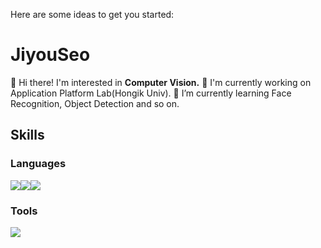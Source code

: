 Here are some ideas to get you started:
# JiyouSeo
👋 Hi there! I'm interested in **Computer Vision.**
🔭 I'm currently working on Application Platform Lab(Hongik Univ).
🌱 I’m currently learning Face Recognition, Object Detection and so on.


## Skills
### Languages
<img src="https://img.shields.io/badge/Python-3776AB?style=flat-square&logo=Python&logoColor=white"/><img src="https://img.shields.io/badge/C-A8B9CC?style=flat-square&logo=C&logoColor=white"/><img src="https://img.shields.io/badge/C++-00599C?style=flat-square&logo=C++&logoColor=white"/>

### Tools
<img src="https://img.shields.io/badge/C++-F05032?style=flat-square&logo=C++&logoColor=white"/>
